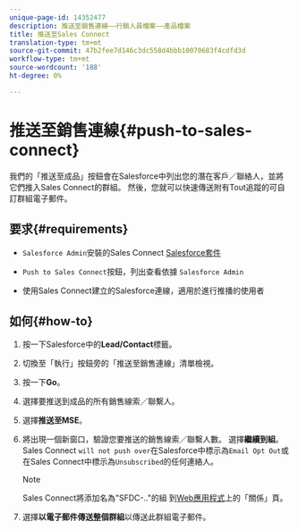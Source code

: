 ```yaml
---
unique-page-id: 14352477
description: 推送至銷售連線——行銷人員檔案——產品檔案
title: 推送至Sales Connect
translation-type: tm+mt
source-git-commit: 47b2fee7d146c3dc558d4bbb10070683f4cdfd3d
workflow-type: tm+mt
source-wordcount: '188'
ht-degree: 0%

---
```



# 推送至銷售連線{#push-to-sales-connect}

我們的「推送至成品」按鈕會在Salesforce中列出您的潛在客戶／聯絡人，並將它們推入Sales Connect的群組。 然後，您就可以快速傳送附有Tout追蹤的可自訂群組電子郵件。

## 要求{#requirements}

* `Salesforce Admin`安裝的Sales Connect [Salesforce套件](http://docs.marketo.com/x/C4PS)

* `Push to Sales Connect`按鈕，列出查看依據  `Salesforce Admin`

* 使用Sales Connect建立的Salesforce連線，適用於進行推播的使用者

## 如何{#how-to}

1. 按一下Salesforce中的&#x200B;**Lead/Contact**&#x200B;標籤。
1. 切換至「執行」按鈕旁的「推送至銷售連線」清單檢視。
1. 按一下&#x200B;**Go**。
1. 選擇要推送到成品的所有銷售線索／聯繫人。
1. 選擇&#x200B;**推送至MSE**。
1. 將出現一個新窗口，驗證您要推送的銷售線索／聯繫人數。 選擇&#x200B;**繼續到組**。 Sales Connect `will not push over`在Salesforce中標示為`Email Opt Out`或在Sales Connect中標示為`Unsubscribed`的任何連絡人。

   >[!NOTE]
   >
   >Sales Connect將添加名為&quot;SFDC-..&quot;的組 到[Web應用程式](http://toutapp.com/login)上的「關係」頁。

1. 選擇&#x200B;**以電子郵件傳送整個群組**&#x200B;以傳送此群組電子郵件。

